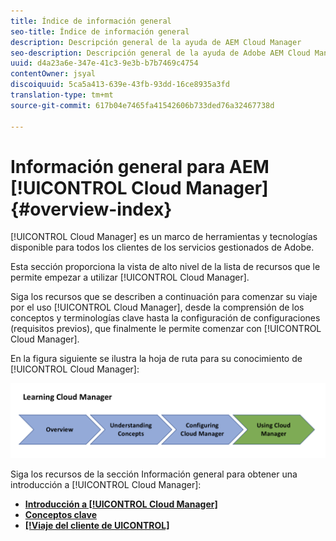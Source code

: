 ```yaml
---
title: Índice de información general
seo-title: Índice de información general
description: Descripción general de la ayuda de AEM Cloud Manager
seo-description: Descripción general de la ayuda de Adobe AEM Cloud Manager
uuid: d4a23a6e-347e-41c3-9e3b-b7b7469c4754
contentOwner: jsyal
discoiquuid: 5ca5a413-639e-43fb-93dd-16ce8935a3fd
translation-type: tm+mt
source-git-commit: 617b04e7465fa41542606b733ded76a32467738d

---
```



# Información general para AEM [!UICONTROL Cloud Manager]{#overview-index}

[!UICONTROL Cloud Manager] es un marco de herramientas y tecnologías disponible para todos los clientes de los servicios gestionados de Adobe.

Esta sección proporciona la vista de alto nivel de la lista de recursos que le permite empezar a utilizar [!UICONTROL Cloud Manager].

Siga los recursos que se describen a continuación para comenzar su viaje por el uso [!UICONTROL Cloud Manager], desde la comprensión de los conceptos y terminologías clave hasta la configuración de configuraciones (requisitos previos), que finalmente le permite comenzar con [!UICONTROL Cloud Manager].

En la figura siguiente se ilustra la hoja de ruta para su conocimiento de [!UICONTROL Cloud Manager]:

![](assets/screen_shot_2018-05-04at94510pm.png)

Siga los recursos de la sección Información general para obtener una introducción a [!UICONTROL Cloud Manager]:

* **[Introducción a [!UICONTROL Cloud Manager]](introduction-to-cloud-manager.md)**
* **[Conceptos clave](key-concepts.md)**
* **[[!Viaje del cliente de UICONTROL]](customer-journey.md)**


